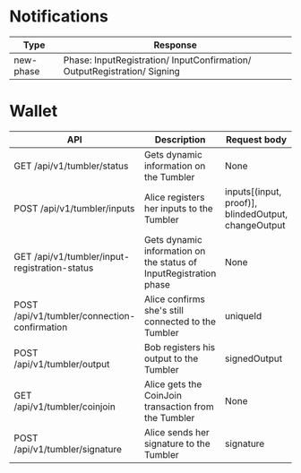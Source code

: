 # Notifications

| Type | Response   |
|------| -----------|
| new-phase  | Phase: InputRegistration/ InputConfirmation/ OutputRegistration/ Signing |


# Wallet

|API | Description    | Request body    | Response body   |
|--- | ---- | ---- | ---- |
|GET /api/v1/tumbler/status | Gets dynamic information on the Tumbler | None  | phase, denomination, anonymitySet, timeSpentInInputRegistrationDuringLastRound |
|POST /api/v1/tumbler/inputs  | Alice registers her inputs to the Tumbler | inputs[(input, proof)], blindedOutput, changeOutput | signedBlindedOutput, uniqueId |
|GET /api/v1/tumbler/input-registration-status  | Gets dynamic information on the status of InputRegistration phase | None | registeredPeerCount, requiredPeerCount, elapsedTime |
|POST /api/v1/tumbler/connection-confirmation  | Alice confirms she's still connected to the Tumbler | uniqueId | None |
|POST /api/v1/tumbler/output  | Bob registers his output to the Tumbler | signedOutput | None |
|GET /api/v1/tumbler/coinjoin  | Alice gets the CoinJoin transaction from the Tumbler | None | transaction |
|POST /api/v1/tumbler/signature  | Alice sends her signature to the Tumbler | signature | None |
